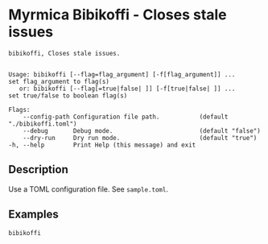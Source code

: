 # Myrmica Bibikoffi - Closes stale issues

```shell
bibikoffi, Closes stale issues.


Usage: bibikoffi [--flag=flag_argument] [-f[flag_argument]] ...     set flag_argument to flag(s)
   or: bibikoffi [--flag[=true|false| ]] [-f[true|false| ]] ...     set true/false to boolean flag(s)

Flags:
    --config-path Configuration file path.           (default "./bibikoffi.toml")
    --debug       Debug mode.                        (default "false")
    --dry-run     Dry run mode.                      (default "true")
-h, --help        Print Help (this message) and exit
```

## Description

Use a TOML configuration file. See `sample.toml`.

## Examples

```bash
bibikoffi
```
